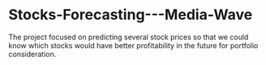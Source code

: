 # Stocks-Forecasting---Media-Wave
The project focused on predicting several stock prices so that we could know which stocks would have better profitability in the future for portfolio consideration.
